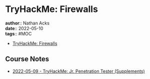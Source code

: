 # TryHackMe: Firewalls

**author**:: Nathan Acks  
**date**:: 2022-05-10  
**tags**:: #MOC

* [TryHackMe: Firewalls](https://tryhackme.com/room/redteamfirewalls)

## Course Notes

* [2022-05-09 - TryHackMe: Jr. Penetration Tester (Supplements)](../log/2022-05-09-tryhackme-jr-penetration-tester-supplements.md)
